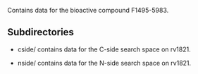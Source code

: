 Contains data for the bioactive compound F1495-5983.

## Subdirectories

- cside/ contains data for the C-side search space on rv1821.

- nside/ contains data for the N-side search space on rv1821.

